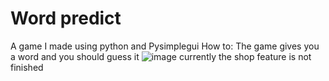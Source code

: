 # Word predict
A game I made using python and Pysimplegui
How to:
The game gives you a word and you should guess it
![image](https://github.com/blabla-labALT/pythonic-games/assets/92992442/fd9fc743-4c52-4c41-9982-c325b54bcc53)
currently the shop feature is not finished
